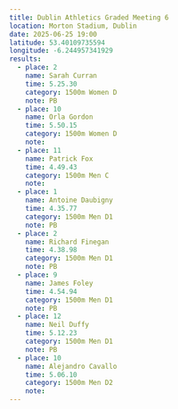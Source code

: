 ```yaml
---
title: Dublin Athletics Graded Meeting 6 
location: Morton Stadium, Dublin
date: 2025-06-25 19:00
latitude: 53.40109735594  
longitude: -6.244957341929
results:
  - place: 2
    name: Sarah Curran
    time: 5.25.30
    category: 1500m Women D
    note: PB
  - place: 10
    name: Orla Gordon
    time: 5.50.15
    category: 1500m Women D
    note: 
  - place: 11
    name: Patrick Fox
    time: 4.49.43
    category: 1500m Men C
    note: 
  - place: 1
    name: Antoine Daubigny
    time: 4.35.77
    category: 1500m Men D1
    note: PB
  - place: 2
    name: Richard Finegan
    time: 4.38.98
    category: 1500m Men D1
    note: PB
  - place: 9
    name: James Foley
    time: 4.54.94
    category: 1500m Men D1
    note: PB
  - place: 12
    name: Neil Duffy
    time: 5.12.23
    category: 1500m Men D1
    note: PB
  - place: 10
    name: Alejandro Cavallo
    time: 5.06.10
    category: 1500m Men D2
    note: 
---
```

